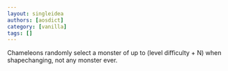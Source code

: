 ```yaml
---
layout: singleidea
authors: [aosdict]
category: [vanilla]
tags: []
---
```

Chameleons randomly select a monster of up to (level difficulty + N) when shapechanging, not any monster ever.
